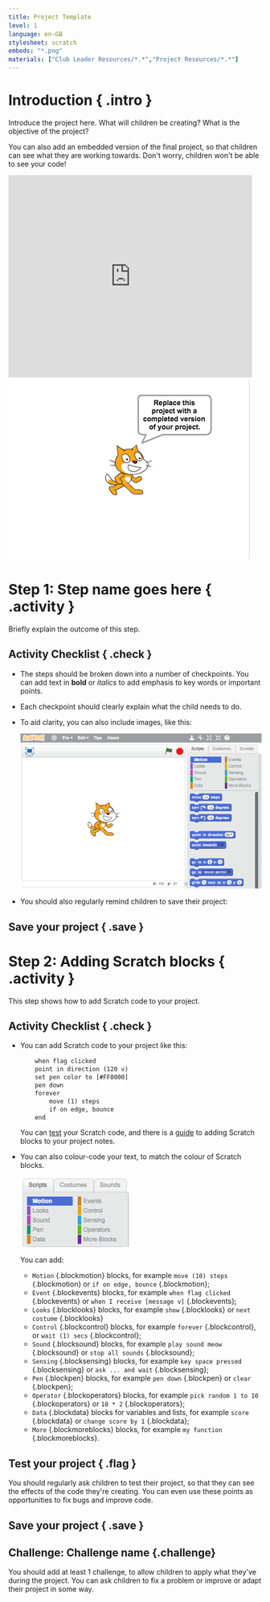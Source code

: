 ```yaml
---
title: Project Template
level: 1
language: en-GB
stylesheet: scratch
embeds: "*.png"
materials: ["Club Leader Resources/*.*","Project Resources/*.*"]
---
```


# Introduction { .intro }

Introduce the project here. What will children be creating? What is the objective of the project?

You can also add an embedded version of the final project, so that children can see what they are working towards. Don't worry, children won't be able to see your code!

<div class="scratch-preview">
	<iframe allowtransparency="true" width="485" height="402" src="http://scratch.mit.edu/projects/embed/32722912/?autostart=true" frameborder="0"></iframe>
	<img src="project-final.png">
</div>

# Step 1: Step name goes here { .activity }

Briefly explain the outcome of this step.

## Activity Checklist { .check }

+ The steps should be broken down into a number of checkpoints. You can add text in __bold__ or _italics_ to add emphasis to key words or important points.

+ Each checkpoint should clearly explain what the child needs to do.

+ To aid clarity, you can also include images, like this:

	![screenshot](image.png)

+ You should also regularly remind children to save their project:

## Save your project { .save }

# Step 2: Adding Scratch blocks { .activity }

This step shows how to add Scratch code to your project.

## Activity Checklist { .check }

+ You can add Scratch code to your project like this:

	```blocks
		when flag clicked
		point in direction (120 v)
		set pen color to [#FF0000]
		pen down
		forever
			move (1) steps
			if on edge, bounce
		end
	```

	You can [test](http://scratchblocks.codeclub.org.uk) your Scratch code, and there is a [guide](http://wiki.scratch.mit.edu/wiki/Block_Plugin/Syntax) to adding Scratch blocks to your project notes.

+ You can also colour-code your text, to match the colour of Scratch blocks.

	![screenshot](blocks.png)

	You can add:

	+ `Motion` {.blockmotion} blocks, for example `move (10) steps` {.blockmotion} or `if on edge, bounce` {.blockmotion};
	+ `Event` {.blockevents} blocks, for example `when flag clicked` {.blockevents} or `when I receive [message v]` {.blockevents};
	+ `Looks` {.blocklooks} blocks, for example `show` {.blocklooks} or `next costume` {.blocklooks}
	+ `Control` {.blockcontrol} blocks, for example `forever` {.blockcontrol}, or `wait (1) secs` {.blockcontrol};
	+ `Sound` {.blocksound} blocks, for example `play sound meow` {.blocksound} or `stop all sounds` {.blocksound};
	+ `Sensing` {.blocksensing} blocks, for example `key space pressed` {.blocksensing} or `ask ... and wait` {.blocksensing};
	+ `Pen` {.blockpen} blocks, for example `pen down` {.blockpen} or `clear` {.blockpen};
	+ `Operator` {.blockoperators} blocks, for example `pick random 1 to 10` {.blockoperators} or `10 * 2` {.blockoperators};
	+ `Data` {.blockdata} blocks for variables and lists, for example `score` {.blockdata} or `change score by 1` {.blockdata};
	+ `More` {.blockmoreblocks} blocks, for example `my function` {.blockmoreblocks}.

## Test your project { .flag }
You should regularly ask children to test their project, so that they can see the effects of the code they're creating. You can even use these points as opportunities to fix bugs and improve code.

## Save your project { .save }

## Challenge: Challenge name {.challenge}
You should add at least 1 challenge, to allow children to apply what they've during the project. You can ask children to fix a problem or improve or adapt their project in some way. 
